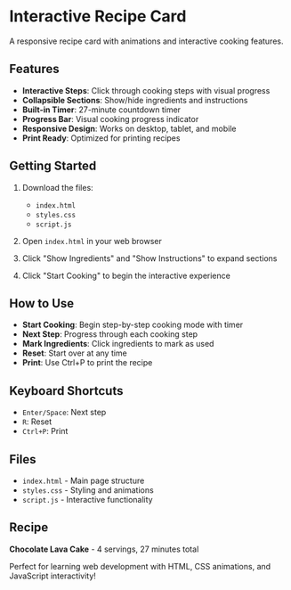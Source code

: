 # Interactive Recipe Card

A responsive recipe card with animations and interactive cooking features.

## Features

- **Interactive Steps**: Click through cooking steps with visual progress
- **Collapsible Sections**: Show/hide ingredients and instructions
- **Built-in Timer**: 27-minute countdown timer
- **Progress Bar**: Visual cooking progress indicator
- **Responsive Design**: Works on desktop, tablet, and mobile
- **Print Ready**: Optimized for printing recipes

## Getting Started

1. Download the files:
   - `index.html`
   - `styles.css` 
   - `script.js`

2. Open `index.html` in your web browser

3. Click "Show Ingredients" and "Show Instructions" to expand sections

4. Click "Start Cooking" to begin the interactive experience

## How to Use

- **Start Cooking**: Begin step-by-step cooking mode with timer
- **Next Step**: Progress through each cooking step
- **Mark Ingredients**: Click ingredients to mark as used
- **Reset**: Start over at any time
- **Print**: Use Ctrl+P to print the recipe

## Keyboard Shortcuts

- `Enter/Space`: Next step
- `R`: Reset
- `Ctrl+P`: Print

## Files

- `index.html` - Main page structure
- `styles.css` - Styling and animations
- `script.js` - Interactive functionality

## Recipe

**Chocolate Lava Cake** - 4 servings, 27 minutes total

Perfect for learning web development with HTML, CSS animations, and JavaScript interactivity!

